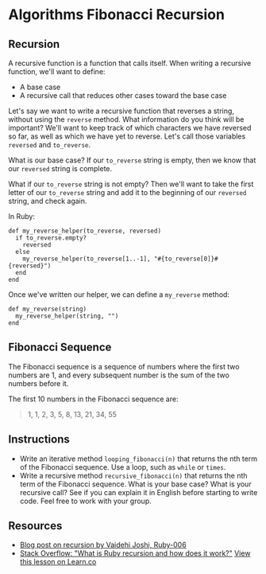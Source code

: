 
# Algorithms Fibonacci Recursion
## Recursion
A recursive function is a function that calls itself. When writing a recursive function, we'll want to define:
- A base case
- A recursive call that reduces other cases toward the base case

Let's say we want to write a recursive function that reverses a string, without using the `reverse` method. What information do you think will be important? We'll want to keep track of which characters we have reversed so far, as well as which we have yet to reverse. Let's call those variables `reversed` and `to_reverse`.

What is our base case? If our `to_reverse` string is empty, then we know that our `reversed` string is complete.

What if our `to_reverse` string is not empty? Then we'll want to take the first letter of our `to_reverse` string and add it to the beginning of our `reversed` string, and check again.

In Ruby:
```
def my_reverse_helper(to_reverse, reversed)
  if to_reverse.empty?
    reversed
  else
    my_reverse_helper(to_reverse[1..-1], "#{to_reverse[0]}#{reversed}")
  end
end
```

Once we've written our helper, we can define a `my_reverse` method:
```
def my_reverse(string)
  my_reverse_helper(string, "")
end
```

## Fibonacci Sequence
The Fibonacci sequence is a sequence of numbers where the first two numbers are 1, and every subsequent number is the sum of the two numbers before it.

The first 10 numbers in the Fibonacci sequence are:

> 1, 1, 2, 3, 5, 8, 13, 21, 34, 55

## Instructions
- Write an iterative method `looping_fibonacci(n)` that returns the nth term of the Fibonacci sequence. Use a loop, such as `while` or `times`.
- Write a recursive method `recursive_fibonacci(n)` that returns the nth term of the Fibonacci sequence. What is your base case? What is your recursive call? See if you can explain it in English before starting to write code. Feel free to work with your group.

## Resources
* [Blog post on recursion by Vaidehi Joshi, Ruby-006](http://vaidehijoshi.github.io/blog/2014/12/14/to-understand-recursion-you-must-first-understand-recursion/)
* [Stack Overflow: "What is Ruby recursion and how does it work?"](http://stackoverflow.com/questions/6418017/what-is-ruby-recursion-and-how-does-it-work)
<a href='https://learn.co/lessons/algorithms-fibonacci-recursion' data-visibility='hidden'>View this lesson on Learn.co</a>
